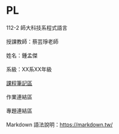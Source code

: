 # PL
112-2 師大科技系程式語言<br><br>
授課教師：蔡芸琤老師<br><br>
姓名：鍾孟傑<br><br>
系級：XX系XX年級<br><br>
[課程筆記區]()
<br><br>
作業連結區
<br><br>
專題連結區
<br><br>
Markdown 語法說明：https://markdown.tw/<br><br>

